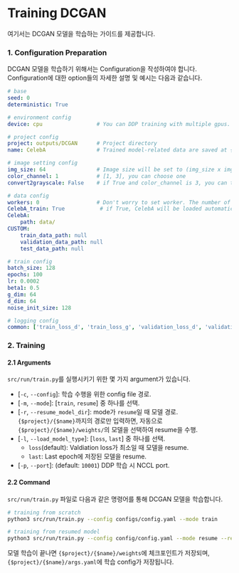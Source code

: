 # Training DCGAN
여기서는 DCGAN 모델을 학습하는 가이드를 제공합니다.

### 1. Configuration Preparation
DCGAN 모델을 학습하기 위해서는 Configuration을 작성하여야 합니다.
Configuration에 대한 option들의 자세한 설명 및 예시는 다음과 같습니다.

```yaml
# base
seed: 0
deterministic: True

# environment config
device: cpu                 # You can DDP training with multiple gpus. e.g. gpu: [0], [0,1], [1,2,3], cpu: cpu, mac: mps

# project config
project: outputs/DCGAN      # Project directory
name: CelebA                # Trained model-related data are saved at {$project}/{$name} folde

# image setting config
img_size: 64                # Image size will be set to (img_size x img_size)
color_channel: 1            # [1, 3], you can choose one
convert2grayscale: False    # if True and color_channel is 3, you can train color image with grayscaled image

# data config
workers: 0                  # Don't worry to set worker. The number of workers will be set automatically according to the batch size.
CelebA_train: True           # if True, CelebA will be loaded automatically.
CelebA:
    path: data/
CUSTOM:
    train_data_path: null
    validation_data_path: null
    test_data_path: null

# train config
batch_size: 128
epochs: 100
lr: 0.0002
beta1: 0.5
g_dim: 64
d_dim: 64
noise_init_size: 128

# logging config
common: ['train_loss_d', 'train_loss_g', 'validation_loss_d', 'validation_loss_g', 'd_x', 'd_g1', 'd_g2']
```

### 2. Training
#### 2.1 Arguments
`src/run/train.py`를 실행시키기 위한 몇 가지 argument가 있습니다.
* [`-c`, `--config`]: 학습 수행을 위한 config file 경로.
* [`-m`, `--mode`]: [`train`, `resume`] 중 하나를 선택.
* [`-r`, `--resume_model_dir`]: mode가 `resume`일 때 모델 경로. `{$project}/{$name}`까지의 경로만 입력하면, 자동으로 `{$project}/{$name}/weights/`의 모델을 선택하여 resume을 수행.
* [`-l`, `--load_model_type`]: [`loss`, `last`] 중 하나를 선택.
    * `loss`(default): Valdiation loss가 최소일 때 모델을 resume.
    * `last`: Last epoch에 저장된 모델을 resume.
* [`-p`, `--port`]: (default: `10001`) DDP 학습 시 NCCL port.


#### 2.2 Command
`src/run/train.py` 파일로 다음과 같은 명령어를 통해 DCGAN 모델을 학습합니다.
```bash
# training from scratch
python3 src/run/train.py --config configs/config.yaml --mode train

# training from resumed model
python3 src/run/train.py --config config/config.yaml --mode resume --resume_model_dir {$project}/{$name}
```
모델 학습이 끝나면 `{$project}/{$name}/weights`에 체크포인트가 저장되며, `{$project}/{$name}/args.yaml`에 학습 config가 저장됩니다.